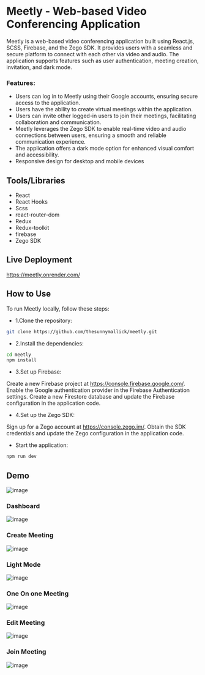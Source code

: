 # Meetly - Web-based Video Conferencing Application
Meetly is a web-based video conferencing application built using React.js, SCSS, Firebase, and the Zego SDK. It provides users with a seamless and secure platform to connect with each other via video and audio. The application supports features such as user authentication, meeting creation, invitation, and dark mode.

### Features:
- Users can log in to Meetly using their Google accounts, ensuring secure access to the application.
- Users have the ability to create virtual meetings within the application.
- Users can invite other logged-in users to join their meetings, facilitating collaboration and communication.
- Meetly leverages the Zego SDK to enable real-time video and audio connections between users, ensuring a smooth and reliable communication experience.
- The application offers a dark mode option for enhanced visual comfort and accessibility.
- Responsive design for desktop and mobile devices

## Tools/Libraries


- React
- React Hooks
- Scss
- react-router-dom
- Redux
- Redux-toolkit
- firebase
- Zego SDK

## Live Deployment 

https://meetly.onrender.com/

## How to Use

To run Meetly locally, follow these steps:

- 1.Clone the repository:
```bash
git clone https://github.com/thesunnymallick/meetly.git
```
- 2.Install the dependencies:
```bash
cd meetly
npm install
```
- 3.Set up Firebase:

Create a new Firebase project at https://console.firebase.google.com/.
Enable the Google authentication provider in the Firebase Authentication settings.
Create a new Firestore database and update the Firebase configuration in the application code.

- 4.Set up the Zego SDK:

Sign up for a Zego account at https://console.zego.im/.
Obtain the SDK credentials and update the Zego configuration in the application code.

- Start the application:

```bash
npm run dev
```


## Demo

![image](https://github.com/neha222222/Meet-wave/assets/132138786/c4ecda8e-59b8-4e58-8e4e-8131bb8e1e6c)



### Dashboard
![image](https://github.com/neha222222/Meet-wave/assets/132138786/e461f245-9301-43d7-808e-152b7a8da6c9)


### Create Meeting
![image](https://github.com/neha222222/Meet-wave/assets/132138786/945cea98-8866-4a54-b6cd-b6ca7e8fe38b)


### Light Mode
![image](https://github.com/neha222222/Meet-wave/assets/132138786/dd65eb65-c7c1-4027-8141-6425facd91b5)


### One On one Meeting
![image](https://github.com/neha222222/Meet-wave/assets/132138786/715d560b-382e-4581-ba9f-d57cb7dbbf60)

### Edit Meeting

![image](https://github.com/neha222222/Meet-wave/assets/132138786/1bcebc41-bb63-4615-a1b0-15844cdef99f)

### Join Meeting

![image](https://github.com/neha222222/Meet-wave/assets/132138786/e7533ac5-7241-4e2d-b876-d95d9e7c3521)
